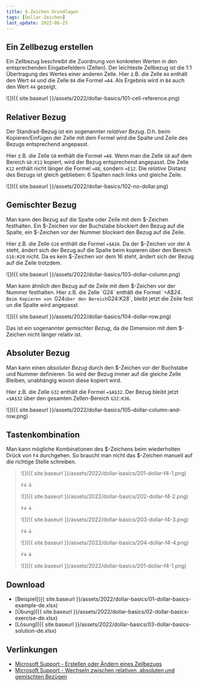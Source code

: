 ```yaml
---
title: $-Zeichen Grundlagen
tags: [Dollar-Zeichen]
last_update: 2022-06-25
---
```


## Ein Zellbezug erstellen

Ein Zellbezug beschreibt die Zuordnung von konkreten Werten in den entsprechenden Eingabefeldern (Zellen).
Der leichteste Zellbezug ist die 1:1 Übertragung des Wertes einer anderen Zelle.
Hier z.B. die Zelle `A4` enthält den Wert `44` und die Zelle `B4` die Formel `=A4`.
Als Ergebnis wird in `B4` auch den Wert `44` gezeigt.

![]({{ site.baseurl }}/assets/2022/dollar-basics/101-cell-reference.png)

## Relativer Bezug

Der Standrad-Bezug ist ein sogenannter *relativer Bezug*. 
D.h. beim Kopieren/Einfügen der Zelle mit dem Formel wird die Spalte und Zeile des Bezugs entsprechend angepasst.

Hier z.B. die Zelle `G8` enthält die Formel `=A8`.
Wenn man die Zelle `G8` auf dem Bereich `G8:K12` kopiert, wird der Bezug entsprechend angepasst.
Die Zelle `K12` enthält nicht länger die Formel `=A8`, sondern `=E12`.
Die *relative* Distanz des Bezugs ist gleich geblieben: 6 Spalten nach links und gleiche Zeile. 

![]({{ site.baseurl }}/assets/2022/dollar-basics/102-no-dollar.png)

## Gemischter Bezug

Man kann den Bezug auf die Spalte oder Zeile mit dem $-Zeichen festhalten.
Ein $-Zeichen vor der Buchstabe blockiert den Bezug auf die Spalte, ein $-Zeichen vor der Nummer blockiert den Bezug auf die Zeile.

Hier z.B. die Zelle `G16` enthält die Formel `=$A16`.
Da der $-Zeichen vor der A steht, ändert sich der Bezug auf die Spalte beim kopieren über den Bereich `G16:K20` nicht.
Da es kein $-Zeichen vor dem 16 steht, ändert sich der Bezug auf die Zeile trotzdem.    

![]({{ site.baseurl }}/assets/2022/dollar-basics/103-dollar-column.png)

Man kann ähnlich den Bezug auf de Zeile mit dem $-Zeichen vor der Nummer festhalten.
Hier z.B. die Zelle `G24` enthält die Formel `=A$24`.
Beim Kopieren von `G24` über den Bereich `G24:K28`, bleibt jetzt die Zeile fest un die Spalte wird angepasst. 

![]({{ site.baseurl }}/assets/2022/dollar-basics/104-dollar-row.png)

Das ist ein sogenannter *gemischter Bezug*, da die Dimension mit dem $-Zeichen nicht länger relativ ist.

## Absoluter Bezug

Man kann einen *absoluter Bezug* durch den $-Zeichen vor der Buchstabe und Nummer definieren.
So wird der Bezug immer auf die gleiche Zelle Bleiben, unabhängig wovon diese kopiert wird.

Hier z.B. die Zelle `G32` enthält die Formel `=$A$32`.
Der Bezug bleibt jetzt `=$A$32` über den gesamten Zellen-Bereich `G32:K36`.

![]({{ site.baseurl }}/assets/2022/dollar-basics/105-dollar-column-and-row.png)

## Tastenkombination

Man kann mögliche Kombinationen des $-Zeichens beim wiederholten Drück von `F4` durchgehen.
So braucht man nicht das $-Zeichen manuell auf die richtige Stelle schreiben.

> ![]({{ site.baseurl }}/assets/2022/dollar-basics/201-dollar-f4-1.png)
>
> `F4` ↓
>
> ![]({{ site.baseurl }}/assets/2022/dollar-basics/202-dollar-f4-2.png)
>
> `F4` ↓
>
> ![]({{ site.baseurl }}/assets/2022/dollar-basics/203-dollar-f4-3.png)
>
> `F4` ↓
>
> ![]({{ site.baseurl }}/assets/2022/dollar-basics/204-dollar-f4-4.png)
>
> `F4` ↓
>
> ![]({{ site.baseurl }}/assets/2022/dollar-basics/201-dollar-f4-1.png)

## Download

- [Beispiel]({{ site.baseurl }}/assets/2022/dollar-basics/01-dollar-basics-example-de.xlsx)
- [Übung]({{ site.baseurl }}/assets/2022/dollar-basics/02-dollar-basics-exercise-de.xlsx)
- [Lösung]({{ site.baseurl }}/assets/2022/dollar-basics/03-dollar-basics-solution-de.xlsx)

## Verlinkungen

- [Microsoft Support - Erstellen oder Ändern eines Zellbezugs](https://support.microsoft.com/de-de/office/erstellen-oder-%C3%A4ndern-eines-zellbezugs-c7b8b95d-c594-4488-947e-c835903cebaa)
- [Microsoft Support - Wechseln zwischen relativen, absoluten und gemischten Bezügen](https://support.microsoft.com/de-de/office/wechseln-zwischen-relativen-absoluten-und-gemischten-bez%C3%BCgen-dfec08cd-ae65-4f56-839e-5f0d8d0baca9)
